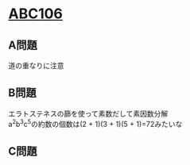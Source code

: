 # [ABC106](https://beta.atcoder.jp/contests/abc106)  
  
## A問題  
道の重なりに注意  
  
## B問題  
エラトステネスの篩を使って素数だして素因数分解  
a<sup>2</sup>b<sup>3</sup>c<sup>5</sup>の約数の個数は(2 + 1)(3 + 1)(5 + 1)=72みたいな  
  
## C問題  
